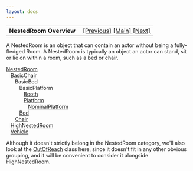 ```yaml
---
layout: docs
---
```

<table width="100%" data-border="0" data-cellspacing="0"
data-cellpadding="3" data-bgcolor="#C0C0C0">
<colgroup>
<col style="width: 50%" />
<col style="width: 50%" />
</colgroup>
<tbody>
<tr>
<td style="text-align: left;"><strong>NestedRoom Overview<br />
</strong></td>
<td style="text-align: right;"><a
href="permanentattachment.html">[Previous]</a> <a
href="generalintroduction.html">[Main]</a> <a
href="nestedroom.html">[Next]</a></td>
</tr>
</tbody>
</table>

  
A NestedRoom is an object that can contain an actor without being a
fully-fledged Room. A NestedRoom is typically an object an actor can
stand, sit or lie on within a room, such as a bed or chair.  
  
  
[NestedRoom](nestedroom.html)  
   [BasicChair](basicchair.html)  
      BasicBed  
         BasicPlatform  
            [Booth](booth.html)  
            [Platform](platform.html)  
               [NominalPlatform](nominalplatform.html)  
         [Bed](bed.html)  
      [Chair](chair.html)  
   [HighNestedRoom](highnestedroom.html)  
   [Vehicle](vehicle.html)  
  
  
Although it doesn't strictly belong in the NestedRoom category, we'll
also look at the [OutOfReach](outofreach.html) class here, since it
doesn't fit in any other obvious grouping, and it will be convenient to
consider it alongside HighNestedRoom.  
  
